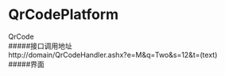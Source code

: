 # QrCodePlatform
QrCode  
#####接口调用地址  
http://domain/QrCodeHandler.ashx?e=M&q=Two&s=12&t=(text)  
#####界面


